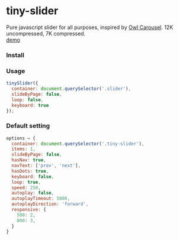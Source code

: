 # tiny-slider
Pure javascript slider for all purposes, inspired by [Owl Carousel](http://owlcarousel.owlgraphic.com/). 12K uncompressed, 7K compressed.   
[demo](http://creatiointl.org/gallery/william/tiny-slider/)

### Install

### Usage
```javascript
tinySlider({
  container: document.querySelector('.slider'),
  slideByPage: false,
  loop: false,
  keyboard: true
});
```

### Default setting
```javascript
options = { 
  container: document.querySelector('.tiny-slider'),
  items: 1,
  slideByPage: false,
  hasNav: true,
  navText: ['prev', 'next'],
  hasDots: true,
  keyboard: false,
  loop: true,
  speed: 250,
  autoplay: false,
  autoplayTimeout: 5000,
  autoplayDirection: 'forward',
  responsive: {
    500: 2,
    800: 3,
  }
}
```